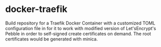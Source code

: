 # docker-traefik
Build repository for a Traefik Docker Container with a customized TOML configuration file in for it to work with modified version of Let'sEncrypt's Pebble in order to self-signed create certificates on demand. The root certificates would be generated with minica.
